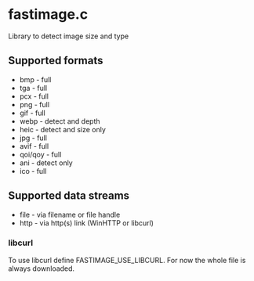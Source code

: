 # fastimage.c

Library to detect image size and type

## Supported formats

* bmp - full
* tga - full
* pcx - full
* png - full
* gif - full
* webp - detect and depth
* heic - detect and size only
* jpg - full
* avif - full
* qoi/qoy - full
* ani - detect only
* ico - full

## Supported data streams

* file - via filename or file handle
* http - via http(s) link (WinHTTP or libcurl)

### libcurl

To use libcurl define FASTIMAGE_USE_LIBCURL. For now the whole file is always downloaded.
